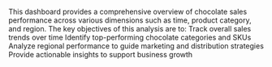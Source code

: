 This dashboard provides a comprehensive overview of chocolate sales performance across various dimensions such as time, product category, and region. The key objectives of this analysis are to:
Track overall sales trends over time
Identify top-performing chocolate categories and SKUs
Analyze regional performance to guide marketing and distribution strategies
Provide actionable insights to support business growth

